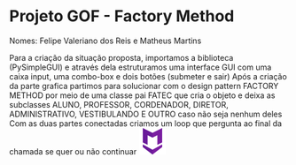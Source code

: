 ﻿# Projeto GOF - Factory Method

Nomes: Felipe Valeriano dos Reis e Matheus Martins

Para a criação da situação proposta, importamos a biblioteca (PySimpleGUI) e através dela estruturamos uma interface GUI com uma caixa input, uma combo-box e dois botões (submeter e sair) Após a criação da parte grafica partimos para solucionar com o design pattern FACTORY METHOD por meio de uma classe pai FATEC que cria o objeto e deixa as subclasses ALUNO, PROFESSOR, CORDENADOR, DIRETOR, ADMINISTRATIVO, VESTIBULANDO E OUTRO caso não seja nenhum deles Com as duas partes conectadas criamos um loop que pergunta ao final da chamada se quer ou não continuar
![alt text](https://github.com/adam-p/markdown-here/raw/master/src/common/images/icon48.png "Logo Title Text 1")
